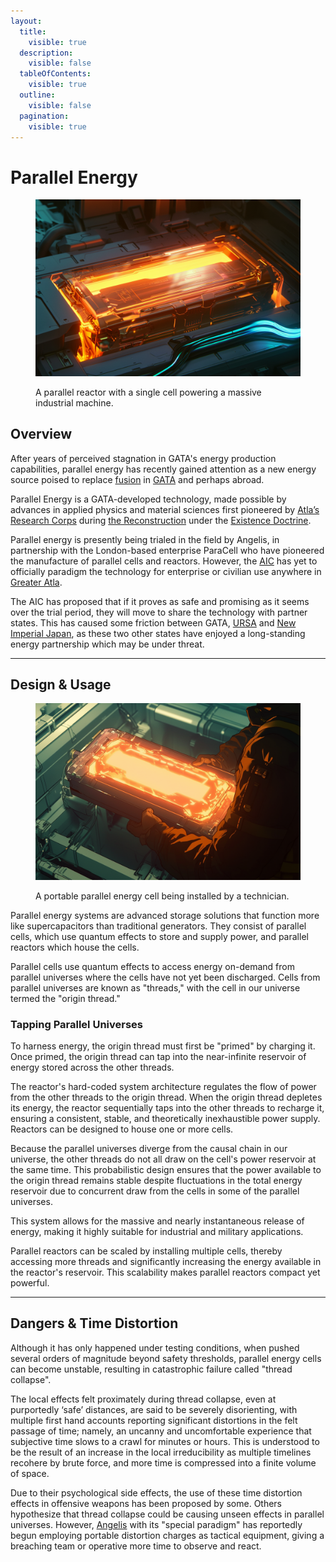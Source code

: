 ```yaml
---
layout:
  title:
    visible: true
  description:
    visible: false
  tableOfContents:
    visible: true
  outline:
    visible: false
  pagination:
    visible: true
---
```


# Parallel Energy

<figure><img src="../../.gitbook/assets/parallelenergy-563.png" alt=""><figcaption><p>A parallel reactor with a single cell powering a massive industrial machine.</p></figcaption></figure>

## Overview

After years of perceived stagnation in GATA's energy production capabilities, parallel energy has recently gained attention as a new energy source poised to replace [fusion](fusion-energy.md) in [GATA](../gata/) and perhaps abroad.

Parallel Energy is a GATA-developed technology, made possible by advances in applied physics and material sciences first pioneered by [Atla’s](../gata/key-locations/atla.md) [Research Corps](../sol/institutions/the-research-corps.md#overview) during [the Reconstruction](../history/the-reconstruction.md) under the [Existence Doctrine](../gata/military-and-defense/existence-doctrine.md).&#x20;

Parallel energy is presently being trialed in the field by Angelis, in partnership with the London-based enterprise ParaCell who have pioneered the manufacture of parallel cells and reactors. However, the [AIC](../gata/institutions/atlan-information-control-aic.md) has yet to officially paradigm the technology for enterprise or civilian use anywhere in [Greater Atla](../gata/politics/greater-atla.md).

The AIC has proposed that if it proves as safe and promising as it seems over the trial period, they will move to share the technology with partner states. This has caused some friction between GATA, [URSA](../ursa/) and [New Imperial Japan](../new-imperial-japan/), as these two other states have enjoyed a long-standing energy partnership which may be under threat.

***

## **Design & Usage**

<figure><img src="../../.gitbook/assets/parallelenergycell-923.png" alt="" width="563"><figcaption><p>A portable parallel energy cell being installed by a technician.</p></figcaption></figure>

Parallel energy systems are advanced storage solutions that function more like supercapacitors than traditional generators. They consist of parallel cells, which use quantum effects to store and supply power, and parallel reactors which house the cells.

Parallel cells use quantum effects to access energy on-demand from parallel universes where the cells have not yet been discharged. Cells from parallel universes are known as "threads," with the cell in our universe termed the "origin thread."

### Tapping Parallel Universes

To harness energy, the origin thread must first be "primed" by charging it. Once primed, the origin thread can tap into the near-infinite reservoir of energy stored across the other threads.

The reactor's hard-coded system architecture regulates the flow of power from the other threads to the origin thread. When the origin thread depletes its energy, the reactor sequentially taps into the other threads to recharge it, ensuring a consistent, stable, and theoretically inexhaustible power supply. Reactors can be designed to house one or more cells.

Because the parallel universes diverge from the causal chain in our universe, the other threads do not all draw on the cell's power reservoir at the same time. This probabilistic design ensures that the power available to the origin thread remains stable despite fluctuations in the total energy reservoir due to concurrent draw from the cells in some of the parallel universes.

This system allows for the massive and nearly instantaneous release of energy, making it highly suitable for industrial and military applications.

Parallel reactors can be scaled by installing multiple cells, thereby accessing more threads and significantly increasing the energy available in the reactor's reservoir. This scalability makes parallel reactors compact yet powerful.

***

## **Dangers & Time Distortion**

Although it has only happened under testing conditions, when pushed several orders of magnitude beyond safety thresholds, parallel energy cells can become unstable, resulting in catastrophic failure called "thread collapse".

The local effects felt proximately during thread collapse, even at purportedly ‘safe’ distances, are said to be severely disorienting, with multiple first hand accounts reporting significant distortions in the felt passage of time; namely, an uncanny and uncomfortable experience that subjective time slows to a crawl for minutes or hours. This is understood to be the result of an increase in the local irreducibility as multiple timelines recohere by brute force, and more time is compressed into a finite volume of space.

Due to their psychological side effects, the use of these time distortion effects in offensive weapons has been proposed by some. Others hypothesize that thread collapse could be causing unseen effects in parallel universes. However, [Angelis](../gata/military-and-defense/angelis.md) with its "special paradigm" has reportedly begun employing portable distortion charges as tactical equipment, giving a breaching team or operative more time to observe and react.
